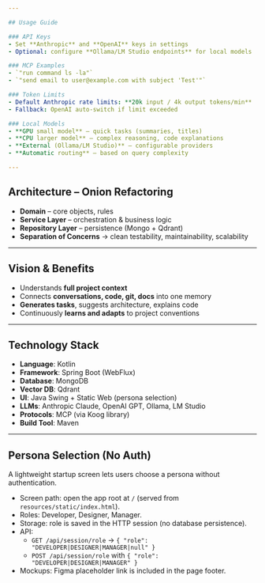 ```yaml
---

## Usage Guide

### API Keys
- Set **Anthropic** and **OpenAI** keys in settings  
- Optional: configure **Ollama/LM Studio endpoints** for local models  

### MCP Examples
- `"run command ls -la"`  
- `"send email to user@example.com with subject 'Test'"`  

### Token Limits
- Default Anthropic rate limits: **20k input / 4k output tokens/min**  
- Fallback: OpenAI auto-switch if limit exceeded  

### Local Models
- **GPU small model** – quick tasks (summaries, titles)  
- **CPU larger model** – complex reasoning, code explanations  
- **External (Ollama/LM Studio)** – configurable providers  
- **Automatic routing** – based on query complexity  

---
```


## Architecture – Onion Refactoring

- **Domain** – core objects, rules
- **Service Layer** – orchestration & business logic
- **Repository Layer** – persistence (Mongo + Qdrant)
- **Separation of Concerns** → clean testability, maintainability, scalability

---

## Vision & Benefits

- Understands **full project context**
- Connects **conversations, code, git, docs** into one memory
- **Generates tasks**, suggests architecture, explains code
- Continuously **learns and adapts** to project conventions

---

## Technology Stack

- **Language**: Kotlin
- **Framework**: Spring Boot (WebFlux)
- **Database**: MongoDB
- **Vector DB**: Qdrant
- **UI**: Java Swing + Static Web (persona selection)
- **LLMs**: Anthropic Claude, OpenAI GPT, Ollama, LM Studio
- **Protocols**: MCP (via Koog library)
- **Build Tool**: Maven

---

## Persona Selection (No Auth)

A lightweight startup screen lets users choose a persona without authentication.

- Screen path: open the app root at `/` (served from `resources/static/index.html`).
- Roles: Developer, Designer, Manager.
- Storage: role is saved in the HTTP session (no database persistence).
- API:
  - `GET /api/session/role` → `{ "role": "DEVELOPER|DESIGNER|MANAGER|null" }`
  - `POST /api/session/role` with `{ "role": "DEVELOPER|DESIGNER|MANAGER" }`
- Mockups: Figma placeholder link is included in the page footer.